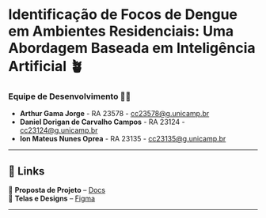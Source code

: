 #  **Identificação de Focos de Dengue em Ambientes Residenciais: Uma Abordagem Baseada em Inteligência Artificial** 🪴

### **Equipe de Desenvolvimento** 👨‍💻  
- **Arthur Gama Jorge** - RA 23578 - [cc23578@g.unicamp.br](mailto:cc23578@g.unicamp.br)
- **Daniel Dorigan de Carvalho Campos** - RA 23124 - [cc23124@g.unicamp.br](mailto:cc23124@g.unicamp.br)
- **Ion Mateus Nunes Oprea** - RA 23135 - [cc23135@g.unicamp.br](mailto:cc23135@g.unicamp.br)

---

## 📄 Links

📌 **Proposta de Projeto** – [Docs](https://docs.google.com/document/d/1mVZtmMGQi8omHeZ0-UqOCzQWCZ5ndySRCk3R4RYr_DY/edit?tab=t.0)  
📌 **Telas e Designs** – [Figma](https://www.figma.com/design/R2L1NjuTTQW2AhSVcseyK7/TCC?t=5Sg7Xb5i75zwsWNy-1)  

---
